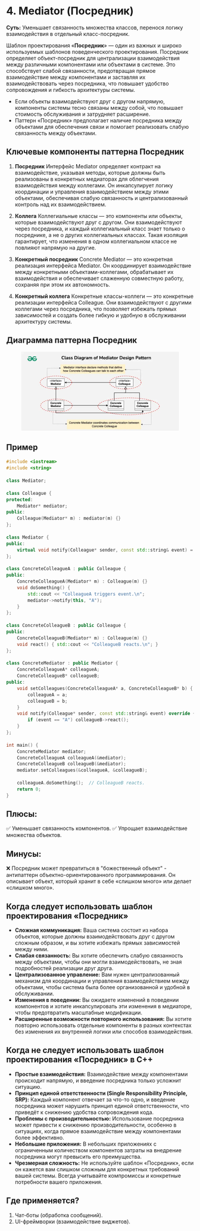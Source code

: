 # 4. Mediator (Посредник)
__Суть:__
Уменьшает связанность множества классов, перенося логику взаимодействия в отдельный класс-посредник.

Шаблон проектирования «__Посредник__» — один из важных и широко используемых шаблонов поведенческого проектирования. Посредник определяет объект-посредник для централизации взаимодействия между различными компонентами или объектами в системе. Это способствует слабой связанности, предотвращая прямое взаимодействие между компонентами и заставляя их взаимодействовать через посредника, что повышает удобство сопровождения и гибкость архитектуры системы.
* Если объекты взаимодействуют друг с другом напрямую, компоненты системы тесно связаны между собой, что повышает стоимость обслуживания и затрудняет расширение.
* Паттерн «Посредник» предполагает наличие посредника между объектами для обеспечения связи и помогает реализовать слабую связанность между объектами.

## Ключевые компоненты паттерна Посредник
1. __Посредник__
Интерфейс Mediator определяет контракт на взаимодействие, указывая методы, которые должны быть реализованы в конкретных медиаторах для облегчения взаимодействия между коллегами. Он инкапсулирует логику координации и управления взаимодействием между этими объектами, обеспечивая слабую связанность и централизованный контроль над их взаимодействием.

2. __Коллега__
Коллегиальные классы — это компоненты или объекты, которые взаимодействуют друг с другом. Они взаимодействуют через посредника, и каждый коллегиальный класс знает только о посреднике, а не о других коллегиальных классах. Такая изоляция гарантирует, что изменения в одном коллегиальном классе не повлияют напрямую на другие.

3. __Конкретный посредник__
Concrete Mediator — это конкретная реализация интерфейса Mediator. Он координирует взаимодействие между конкретными объектами-коллегами, обрабатывает их взаимодействия и обеспечивает слаженную совместную работу, сохраняя при этом их автономность.

4. __Конкретный коллега__
Конкретные классы-коллеги — это конкретные реализации интерфейса Colleague. Они взаимодействуют с другими коллегами через посредника, что позволяет избежать прямых зависимостей и создать более гибкую и удобную в обслуживании архитектуру системы.

## Диаграмма паттерна Посредник
<figure>
    <img src ="/assets/images/Diagram_Mediator.webp" alt = "Mediator">
</figure>

## Пример
```c++
#include <iostream>
#include <string>

class Mediator;

class Colleague {
protected:
    Mediator* mediator;
public:
    Colleague(Mediator* m) : mediator(m) {}
};

class Mediator {
public:
    virtual void notify(Colleague* sender, const std::string& event) = 0;
};

class ConcreteColleagueA : public Colleague {
public:
    ConcreteColleagueA(Mediator* m) : Colleague(m) {}
    void doSomething() {
        std::cout << "ColleagueA triggers event.\n";
        mediator->notify(this, "A");
    }
};

class ConcreteColleagueB : public Colleague {
public:
    ConcreteColleagueB(Mediator* m) : Colleague(m) {}
    void react() { std::cout << "ColleagueB reacts.\n"; }
};

class ConcreteMediator : public Mediator {
    ConcreteColleagueA* colleagueA;
    ConcreteColleagueB* colleagueB;
public:
    void setColleagues(ConcreteColleagueA* a, ConcreteColleagueB* b) {
        colleagueA = a;
        colleagueB = b;
    }
    void notify(Colleague* sender, const std::string& event) override {
        if (event == "A") colleagueB->react();
    }
};

int main() {
    ConcreteMediator mediator;
    ConcreteColleagueA colleagueA(&mediator);
    ConcreteColleagueB colleagueB(&mediator);
    mediator.setColleagues(&colleagueA, &colleagueB);

    colleagueA.doSomething();  // ColleagueB reacts.
    return 0;
}
```

## Плюсы:
✅ Уменьшает связанность компонентов.
✅ Упрощает взаимодействие множества объектов.

## Минусы:
❌ Посредник может превратиться в "божественный объект" -  антипаттерн объектно-ориентированного программирования. Он описывает объект, который хранит в себе «слишком много» или делает «слишком много».

## Когда следует использовать шаблон проектирования «Посредник»
* __Сложная коммуникация:__ Ваша система состоит из набора объектов, которые должны взаимодействовать друг с другом сложным образом, и вы хотите избежать прямых зависимостей между ними.
* __Слабая связанность:__ Вы хотите обеспечить слабую связанность между объектами, чтобы они могли взаимодействовать, не зная подробностей реализации друг друга.
* __Централизованное управление:__ Вам нужен централизованный механизм для координации и управления взаимодействием между объектами, чтобы система была более организованной и удобной в обслуживании.
* __Изменения в поведении:__ Вы ожидаете изменений в поведении компонентов и хотите инкапсулировать эти изменения в медиаторе, чтобы предотвратить масштабные модификации.
* __Расширенные возможности повторного использования:__ Вы хотите повторно использовать отдельные компоненты в разных контекстах без изменения их внутренней логики или способов взаимодействия.

## Когда не следует использовать шаблон проектирования «Посредник» в C++
* __Простые взаимодействия:__ Взаимодействие между компонентами происходит напрямую, и введение посредника только усложнит ситуацию.
* __Принцип единой ответственности (Single Responsibility Principle, SRP):__ Каждый компонент отвечает за что-то одно, и введение посредника может нарушить принцип единой ответственности, что приведёт к снижению удобства сопровождения кода.
* __Проблемы с производительностью:__ Использование посредника может привести к снижению производительности, особенно в ситуациях, когда прямое взаимодействие между компонентами более эффективно.
* __Небольшие приложения:__ В небольших приложениях с ограниченным количеством компонентов затраты на внедрение посредника могут превысить его преимущества.
* __Чрезмерная сложность:__ Не используйте шаблон «Посредник», если он кажется вам слишком сложным для конкретных требований вашей системы. Всегда учитывайте компромиссы и конкретные потребности вашего приложения.

## Где применяется?
1. Чат-боты (обработка сообщений).
2. UI-фреймворки (взаимодействие виджетов).